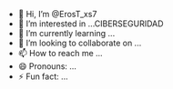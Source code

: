 - 👋 Hi, I’m @ErosT_xs7
- 👀 I’m interested in ...CIBERSEGURIDAD
- 🌱 I’m currently learning ...
- 💞️ I’m looking to collaborate on ...
- 📫 How to reach me ...
- 😄 Pronouns: ...
- ⚡ Fun fact: ...

<!---
ErosTunJYP/ErosTunJYP is a ✨ special ✨ repository because its `README.md` (this file) appears on your GitHub profile.
You can click the Preview link to take a look at your changes.
--->
